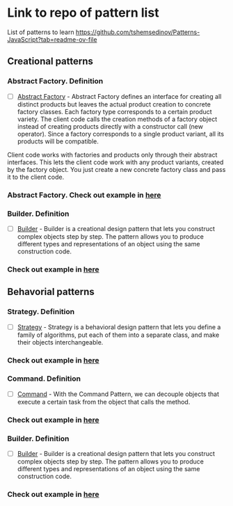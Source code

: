 # Link to repo of pattern list

List of patterns to learn
<https://github.com/tshemsedinov/Patterns-JavaScript?tab=readme-ov-file>

## Creational patterns

### Abstract Factory. Definition

- [ ] [Abstract Factory](https://refactoring.guru/design-patterns/abstract-factory/typescript/example) -
      Abstract Factory defines an interface for creating all distinct products but leaves the actual product creation to concrete factory classes. Each factory type corresponds to a certain product variety.
      The client code calls the creation methods of a factory object instead of creating products directly with a constructor call (new operator). Since a factory corresponds to a single product variant, all its products will be compatible.

Client code works with factories and products only through their abstract interfaces. This lets the client code work with any product variants, created by the factory object. You just create a new concrete factory class and pass it to the client code.

### Abstract Factory. Check out example in [here](./patterns/creational/abstract-factory.ts)


### Builder. Definition

- [ ] [Builder](https://refactoring.guru/design-patterns/builder/typescript/example) -
  Builder is a creational design pattern that lets you construct complex objects step by step. The pattern allows you to produce different types and representations of an object using the same construction code.

### Check out example in [here](./patterns/creational/builder.ts)


## Behavorial patterns

### Strategy. Definition

- [ ] [Strategy](https://refactoring.guru/design-patterns/strategy/typescript/example) -
  Strategy is a behavioral design pattern that lets you define a family of algorithms, put each of them into a separate class, and make their objects interchangeable.

### Check out example in [here](./patterns/behavorial/strategy.ts)



### Command. Definition

- [ ] [Command](https://www.patterns.dev/vanilla/command-pattern/) -
    With the Command Pattern, we can decouple objects that execute a certain task from the object that calls the method.


### Check out example in [here](./patterns/behavorial/command.ts)










### Builder. Definition

- [ ] [Builder](https://refactoring.guru/design-patterns/builder/typescript/example) -
  Builder is a creational design pattern that lets you construct complex objects step by step. The pattern allows you to produce different types and representations of an object using the same construction code.

### Check out example in [here](`./patterns/creational/builder.ts`)
